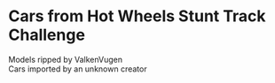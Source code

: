 # Cars from Hot Wheels Stunt Track Challenge

Models ripped by ValkenVugen <br>
Cars imported by an unknown creator

